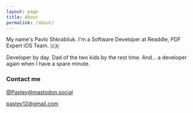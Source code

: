 ```yaml
---
layout: page
title: About
permalink: /about/
---
```


My name's Pavlo Shkrabliuk. I'm a Software Developer at Readdle, PDF Expert iOS Team. 🇺🇦

Developer by day. Dad of the two kids by the rest time. And... a developer again when I have a spare minute.

### Contact me

[@Pastey@mastodon.social](https://mastodon.social/@Pastey)

[pastey12@gmail.com](mailto:pastey12@gmail.com)
